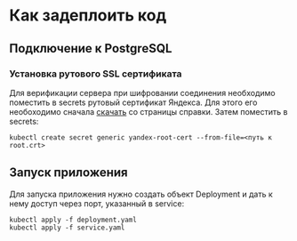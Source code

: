 # Как задеплоить код

## Подключение к PostgreSQL

### Установка рутового SSL сертификата
Для верификации сервера при шифровании соединения необходимо поместить в secrets рутовый сертификат Яндекса. 
Для этого его необоходимо сначала [скачать](https://yandex.cloud/ru/docs/managed-postgresql/operations/connect#linux-macos_1) со страницы справки. 
Затем поместить в secrets:
```shell
kubectl create secret generic yandex-root-cert --from-file=<путь к root.crt>
```

## Запуск приложения

Для запуска приложения нужно создать объект Deployment и дать к нему доступ через порт, указанный в service:
```shell
kubectl apply -f deployment.yaml
kubectl apply -f service.yaml
```


